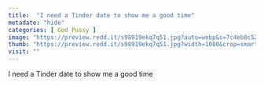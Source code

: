 ```yaml
---
title:  "I need a Tinder date to show me a good time"
metadate: "hide"
categories: [ God Pussy ]
image: "https://preview.redd.it/s98919ekq7q51.jpg?auto=webp&s=7c4eb8c528634b0d316941e41ad4ae8515b9a5e4"
thumb: "https://preview.redd.it/s98919ekq7q51.jpg?width=1080&crop=smart&auto=webp&s=961078a91b6d9cacd9c4986ef010b94b4cf1f0db"
visit: ""
---
```

I need a Tinder date to show me a good time

